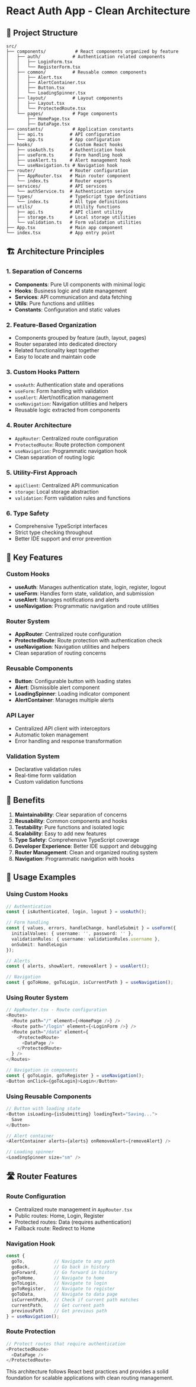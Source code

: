 # React Auth App - Clean Architecture

## 📁 Project Structure

```
src/
├── components/           # React components organized by feature
│   ├── auth/            # Authentication related components
│   │   ├── LoginForm.tsx
│   │   └── RegisterForm.tsx
│   ├── common/          # Reusable common components
│   │   ├── Alert.tsx
│   │   ├── AlertContainer.tsx
│   │   ├── Button.tsx
│   │   └── LoadingSpinner.tsx
│   ├── layout/          # Layout components
│   │   ├── Layout.tsx
│   │   └── ProtectedRoute.tsx
│   └── pages/           # Page components
│       ├── HomePage.tsx
│       ├── DataPage.tsx
├── constants/           # Application constants
│   ├── api.ts          # API configuration
│   └── app.ts          # App configuration
├── hooks/              # Custom React hooks
│   ├── useAuth.ts      # Authentication hook
│   ├── useForm.ts      # Form handling hook
│   ├── useAlert.ts     # Alert management hook
│   └── useNavigation.ts # Navigation hook
├── router/             # Router configuration
│   ├── AppRouter.tsx   # Main router component
│   └── index.ts        # Router exports
├── services/           # API services
│   └── authService.ts  # Authentication service
├── types/              # TypeScript type definitions
│   └── index.ts        # All type definitions
├── utils/              # Utility functions
│   ├── api.ts          # API client utility
│   ├── storage.ts      # Local storage utilities
│   └── validation.ts   # Form validation utilities
├── App.tsx             # Main app component
└── index.tsx           # App entry point
```

## 🏗️ Architecture Principles

### 1. **Separation of Concerns**
- **Components**: Pure UI components with minimal logic
- **Hooks**: Business logic and state management
- **Services**: API communication and data fetching
- **Utils**: Pure functions and utilities
- **Constants**: Configuration and static values

### 2. **Feature-Based Organization**
- Components grouped by feature (auth, layout, pages)
- Router separated into dedicated directory
- Related functionality kept together
- Easy to locate and maintain code

### 3. **Custom Hooks Pattern**
- `useAuth`: Authentication state and operations
- `useForm`: Form handling with validation
- `useAlert`: Alert/notification management
- `useNavigation`: Navigation utilities and helpers
- Reusable logic extracted from components

### 4. **Router Architecture**
- `AppRouter`: Centralized route configuration
- `ProtectedRoute`: Route protection component
- `useNavigation`: Programmatic navigation hook
- Clean separation of routing logic

### 5. **Utility-First Approach**
- `apiClient`: Centralized API communication
- `storage`: Local storage abstraction
- `validation`: Form validation rules and functions

### 6. **Type Safety**
- Comprehensive TypeScript interfaces
- Strict type checking throughout
- Better IDE support and error prevention

## 🔧 Key Features

### **Custom Hooks**
- **useAuth**: Manages authentication state, login, register, logout
- **useForm**: Handles form state, validation, and submission
- **useAlert**: Manages notifications and alerts
- **useNavigation**: Programmatic navigation and route utilities

### **Router System**
- **AppRouter**: Centralized route configuration
- **ProtectedRoute**: Route protection with authentication check
- **useNavigation**: Navigation utilities and helpers
- Clean separation of routing concerns

### **Reusable Components**
- **Button**: Configurable button with loading states
- **Alert**: Dismissible alert component
- **LoadingSpinner**: Loading indicator component
- **AlertContainer**: Manages multiple alerts

### **API Layer**
- Centralized API client with interceptors
- Automatic token management
- Error handling and response transformation

### **Validation System**
- Declarative validation rules
- Real-time form validation
- Custom validation functions

## 🚀 Benefits

1. **Maintainability**: Clear separation of concerns
2. **Reusability**: Common components and hooks
3. **Testability**: Pure functions and isolated logic
4. **Scalability**: Easy to add new features
5. **Type Safety**: Comprehensive TypeScript coverage
6. **Developer Experience**: Better IDE support and debugging
7. **Router Management**: Clean and organized routing system
8. **Navigation**: Programmatic navigation with hooks

## 📝 Usage Examples

### Using Custom Hooks
```typescript
// Authentication
const { isAuthenticated, login, logout } = useAuth();

// Form handling
const { values, errors, handleChange, handleSubmit } = useForm({
  initialValues: { username: '', password: '' },
  validationRules: { username: validationRules.username },
  onSubmit: handleLogin
});

// Alerts
const { alerts, showAlert, removeAlert } = useAlert();

// Navigation
const { goToHome, goToLogin, isCurrentPath } = useNavigation();
```

### Using Router System
```typescript
// AppRouter.tsx - Route configuration
<Routes>
  <Route path="/" element={<HomePage />} />
  <Route path="/login" element={<LoginForm />} />
  <Route path="/data" element={
    <ProtectedRoute>
      <DataPage />
    </ProtectedRoute>
  } />
</Routes>

// Navigation in components
const { goToLogin, goToRegister } = useNavigation();
<Button onClick={goToLogin}>Login</Button>
```

### Using Reusable Components
```typescript
// Button with loading state
<Button isLoading={isSubmitting} loadingText="Saving...">
  Save
</Button>

// Alert container
<AlertContainer alerts={alerts} onRemoveAlert={removeAlert} />

// Loading spinner
<LoadingSpinner size="sm" />
```

## 🛣️ Router Features

### **Route Configuration**
- Centralized route management in `AppRouter.tsx`
- Public routes: Home, Login, Register
- Protected routes: Data (requires authentication)
- Fallback route: Redirect to Home

### **Navigation Hook**
```typescript
const {
  goTo,           // Navigate to any path
  goBack,         // Go back in history
  goForward,      // Go forward in history
  goToHome,       // Navigate to home
  goToLogin,      // Navigate to login
  goToRegister,   // Navigate to register
  goToData,       // Navigate to data page
  isCurrentPath,  // Check if current path matches
  currentPath,    // Get current path
  previousPath    // Get previous path
} = useNavigation();
```

### **Route Protection**
```typescript
// Protect routes that require authentication
<ProtectedRoute>
  <DataPage />
</ProtectedRoute>
```

This architecture follows React best practices and provides a solid foundation for scalable applications with clean routing management.

